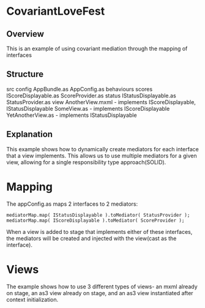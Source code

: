 # CovariantLoveFest

## Overview

This is an example of using covariant mediation through the mapping of interfaces

## Structure

src
  config
    AppBundle.as
    AppConfig.as
  behaviours
    scores
      IScoreDisplayable.as
      ScoreProvider.as
    status
      IStatusDisplayable.as
      StatusProvider.as
  view
    AnotherView.mxml            - implements IScoreDisplayable, IStatusDisplayable
    SomeView.as                 - implements IScoreDisplayable
    YetAnotherView.as           - implements IStatusDisplayable


## Explanation

This example shows how to dynamically create mediators for each interface that a view implements. This allows us to use multiple mediators for a given view, allowing for a single responsibility type approach(SOLID).


# Mapping

The appConfig.as maps 2 interfaces to 2 mediators:

	mediatorMap.map( IStatusDisplayable ).toMediator( StatusProvider );
	mediatorMap.map( IScoreDisplayable ).toMediator( ScoreProvider );

When a view is added to stage that implements either of these interfaces, the mediators will be created and injected with the view(cast as the interface).


# Views

The example shows how to use 3 different types of views- an mxml already on stage, an as3 view already on stage, and an as3 view instantiated after context initialization.


